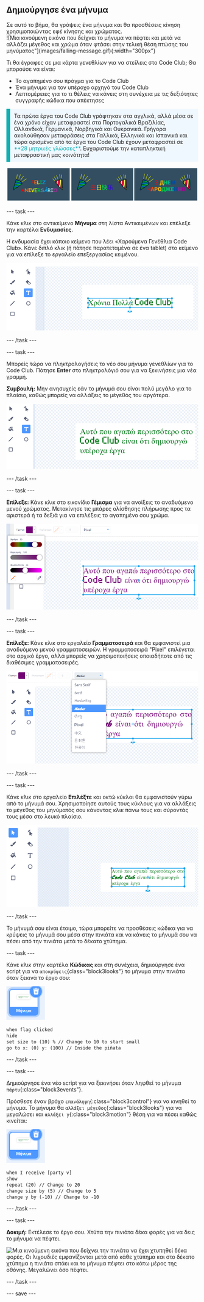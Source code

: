 ## Δημιούργησε ένα μήνυμα

<div style="display: flex; flex-wrap: wrap">
<div style="flex-basis: 200px; flex-grow: 1; margin-right: 15px;">
Σε αυτό το βήμα, θα γράψεις ένα μήνυμα και θα προσθέσεις κίνηση χρησιμοποιώντας εφέ κίνησης και χρώματος. 
</div>
<div>
![Μια κινούμενη εικόνα που δείχνει το μήνυμα να πέφτει και μετά να αλλάζει μέγεθος και χρώμα όταν φτάσει στην τελική θέση πτώσης του μηνύματος"](images/falling-message.gif){:width="300px"}
</div>
</div>

Τι θα έγραφες σε μια κάρτα γενεθλίων για να στείλεις στο Code Club; Θα μπορούσε να είναι:
+ Το αγαπημένο σου πράγμα για το Code Club
+ Ένα μήνυμα για τον υπέροχο αρχηγό του Code Club
+ Λεπτομέρειες για το τι θέλεις να κάνεις στη συνέχεια με τις δεξιότητες συγγραφής κώδικα που απέκτησες

<p style="border-left: solid; border-width:10px; border-color: #0faeb0; background-color: aliceblue; padding: 10px;">
Τα πρώτα έργα του Code Club γράφτηκαν στα αγγλικά, αλλά μέσα σε ένα χρόνο είχαν μεταφραστεί στα Πορτογαλικά Βραζιλίας, Ολλανδικά, Γερμανικά, Νορβηγικά και Ουκρανικά. Γρήγορα ακολούθησαν μεταφράσεις στα Γαλλικά, Ελληνικά και Ισπανικά και τώρα ορισμένα από τα έργα του Code Club έχουν μεταφραστεί σε <span style="color: #0faeb0">**28 μητρικές γλώσσες**</span>. Ευχαριστούμε την καταπληκτική μεταφραστική μας κοινότητα!

![Πολλαπλές εικόνες που λένε Χαρούμενα Γενέθλια σε διάφορες μητρικές γλώσσες.](images/birthday-languages.png)
</p>

--- task ---

Κάνε κλικ στο αντικείμενο **Μήνυμα** στη λίστα Αντικειμένων και επέλεξε την καρτέλα **Ενδυμασίες**.

Η ενδυμασία έχει κάποιο κείμενο που λέει «Χαρούμενα Γενέθλια Code Club». Κάνε διπλό κλικ (ή πάτησε παρατεταμένα σε ένα tablet) στο κείμενο για να επίλεξε το εργαλείο επεξεργασίας κειμένου.

![Το πρόγραμμα επεξεργασίας ενδυμασιών με επιλεγμένο το εργαλείο Κειμένου και το κείμενο επισημασμένο.](images/text-edit.png)

--- /task ---

--- task ---

Μπορείς τώρα να πληκτρολογήσεις το νέο σου μήνυμα γενεθλίων για το Code Club. Πάτησε **Enter** στο πληκτρολόγιό σου για να ξεκινήσεις μια νέα γραμμή.

**Συμβουλή:** Μην ανησυχείς εάν το μήνυμά σου είναι πολύ μεγάλο για το πλαίσιο, καθώς μπορείς να αλλάξεις το μέγεθός του αργότερα.

![Το πρόγραμμα επεξεργασίας κειμένου εμφανίζει ένα νέο μήνυμα που έχει πληκτρολογηθεί στη θέση του παλιού μηνύματος.](images/new-text.png)

--- /task ---

--- task ---

**Επίλεξε:** Κάνε κλικ στο εικονίδιο **Γέμισμα** για να ανοίξεις το αναδυόμενο μενού χρώματος. Μετακίνησε τις μπάρες ολίσθησης πλήρωσης προς τα αριστερά ή τα δεξιά για να επιλέξεις το αγαπημένο σου χρώμα.

![Το αναπτυσσόμενο μενού Γέμισμα με μπάρα ολίσθησης για χρώμα, κορεσμό και φωτεινότητα. Το μήνυμα έχει αλλάξει από πράσινο σε μωβ.](images/font-colour.png)

--- /task ---

--- task ---

**Επίλεξε:** Κάνε κλικ στο εργαλείο **Γραμματοσειρά** και θα εμφανιστεί μια αναδυόμενο μενού γραμματοσειρών. Η γραμματοσειρά "Pixel" επιλέγεται στο αρχικό έργο, αλλά μπορείς να χρησιμοποιήσεις οποιαδήποτε από τις διαθέσιμες γραμματοσειρές.

![Το αναπτυσσόμενο μενού Γραμματοσειρά εμφανίζει μια επιλογή από εννέα διαφορετικές γραμματοσειρές. Έχει επιλεγεί η γραμματοσειρά "Marker".](images/font-type.png)

--- /task ---

--- task ---

Κάνε κλικ στο εργαλείο **Επιλέξτε** και οκτώ κύκλοι θα εμφανιστούν γύρω από το μήνυμά σου. Χρησιμοποίησε αυτούς τους κύκλους για να αλλάξεις το μέγεθος του μηνύματός σου κάνοντας κλικ πάνω τους και σύροντάς τους μέσα στο λευκό πλαίσιο.

![Το εργαλείο Επιλογή επισημαίνεται και το μήνυμα έχει μικρούς κύκλους σε κάθε γωνία και στα κεντρικά κάθετα και οριζόντια σημεία διάτρησης, ώστε να μπορεί να αλλάξει το μέγεθός του σε πολλές κατευθύνσεις.](images/resize-message.png)

--- /task ---

Το μήνυμά σου είναι έτοιμο, τώρα μπορείτε να προσθέσεις κώδικα για να κρύψεις το μήνυμά σου μέσα στην πινιάτα και να κάνεις το μήνυμά σου να πέσει από την πινιάτα μετά το δέκατο χτύπημα.

--- task ---

Κάνε κλικ στην καρτέλα **Κώδικας** και στη συνέχεια, δημιούργησε ένα script για να `αποκρύψεις`{class="block3looks"} το μήνυμα στην πινιάτα όταν ξεκινά το έργο σου:

![Το εικονίδιο του αντικειμένου Μήνυμα.](images/message-sprite.png)

```blocks3
when flag clicked
hide
set size to (10) % // Change to 10 to start small
go to x: (0) y: (100) // Inside the piñata
```

--- /task ---

--- task ---

Δημιούργησε ένα νέο script για να ξεκινήσει όταν ληφθεί το μήνυμα `πάρτυ`{:class="block3events"}.

Πρόσθεσε έναν βρόχο `επανάληψη`{:class="block3control"} για να κινηθεί το μήνυμα. Το μήνυμα θα `αλλάξει μέγεθος`{:class="block3looks"} για να μεγαλώσει και `αλλάξει y`{:class="block3motion"} θέση για να πέσει καθώς κινείται:

![Το εικονίδιο του αντικειμένου Μήνυμα.](images/message-sprite.png)

```blocks3
when I receive [party v]
show
repeat (20) // Change to 20
change size by (5) // Change to 5
change y by (-10) // Change to -10
```

--- /task ---

--- task ---

**Δοκιμή:** Εκτέλεσε το έργο σου. Χτύπα την πινιάτα δέκα φορές για να δεις το μήνυμα να πέφτει.

![Μια κινούμενη εικόνα που δείχνει την πινιάτα να έχει χτυπηθεί δέκα φορές. Οι λιχουδιές εμφανίζονται μετά από κάθε χτύπημα και στο δέκατο χτύπημα η πινιάτα σπάει και το μήνυμα πέφτει στο κάτω μέρος της οθόνης. Μεγαλώνει όσο πέφτει.](images/falling-message.gif)

--- /task ---

--- save ---
